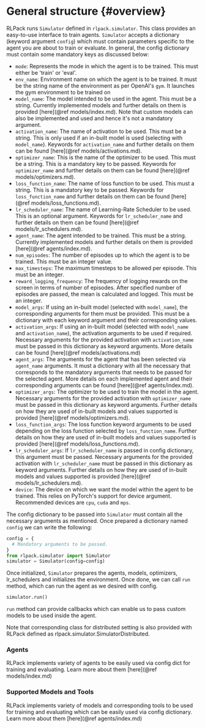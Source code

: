 # General structure {#overview}

RLPack runs `Simulator` defined in `rlpack.simulator`. This class provides an easy-to-use
interface to train agents. `Simulator` accepts a dictionary (keyword argument `config`) which
must contain parameters specific to the agent you are about to train or evaluate. In general, the
config dictionary must contain some mandatory keys as discussed below:
- `mode`: Represents the mode in which the agent is to be trained. This must either be 'train' or
  'eval'.
- `env_name`: Environment name on which the agent is to be trained. It must be the string name of the
  environment as per OpenAI's `gym`. It launches the gym environment to be trained on
- `model_name`: The model intended to be used in the agent. This must be a string. Currently implemented
  models and further details on them is provided [here](@ref models/index.md). Note that custom models can also
  be implemented and used and hence it's not a mandatory argument.
- `activation_name`: The name of activation to be used. This must be a string. This is only used if an in-built
  model is used (selecting with `model_name`). Keywords for `activation_name` and further details on them can be found
  [here](@ref models/activations.md).
- `optimizer_name`: This is the name of the optimizer to be used. This must be a string. This is a mandatory key to be
  passed. Keywords for `optimizer_name` and further details on them can be found [here](@ref models/optimizers.md).
- `loss_function_name`: The name of loss function to be used. This must a string. This is a mandatory key to be
  passed. Keywords for `loss_function_name` and further details on them can be found [here](@ref models/loss_functions.md).
- `lr_scheduler_name`: The name of Learning-Rate Scheduler to be used. This is an optional argument. Keywords for
  `lr_scheduler_name` and further details on them can be found [here](@ref models/lr_schedulers.md).
- `agent_name`: The agent intended to be trained. This must be a string. Currently implemented
  models and further details on them is provided [here](@ref agents/index.md).
- `num_episodes`: The number of episodes up to which the agent is to be trained. This must be an integer
  value.
- `max_timesteps`: The maximum timesteps to be allowed per episode. This must be an integer.
- `reward_logging_frequency`: The frequency of logging rewards on the screen in terms of number of episodes.
  After specified number of episodes are passed, the mean is calculated and logged. This must be an integer.
- `model_args`: If using an in-built model (selected with `model_name`), the corresponding arguments for them
  must be provided. This must be a dictionary with each keyword argument and their corresponding values.
- `activation_args`: If using an in-built model (selected with `model_name` and `activation_name`), the activation
  arguments to be used if required. Necessary arguments for the provided activation with `activation_name` must be
  passed in this dictionary as keyword arguments. More details can be found [here](@ref models/activations.md)
- `agent_args`: The arguments for the agent that has been selected via `agent_name` arguments. It must a dictionary
  with all the necessary that corresponds to the mandatory arguments that needs to be passed for the selected agent.
  More details on each implemented agent and their corresponding arguments can be found [here](@ref agents/index.md).
- `optimizer_args`: The optimizer to be used to train the model in the agent. Necessary arguments for the provided
  activation with `optimizer_name` must be passed in this dictionary as keyword arguments. Further details on how they
  are used of in-built models and values supported is provided [here](@ref models/optimizers.md).
- `loss_function_args`: The loss function keyword arguments to be used depending on the loss function selected by
  `loss_function_name`. Further details on how they are used of in-built models and values supported is
  provided [here](@ref models/loss_functions.md).
- `lr_scheduler_args`: If `lr_scheduler_name` is passed in config dictionary, this argument must be passed. Necessary
  arguments for the provided activation with `lr_scheduler_name` must be passed in this dictionary as keyword arguments.
  Further details on how they are used of in-built models and values supported is provided [here](@ref models/lr_schedulers.md).
- `device`: The device on which we want the model within the agent to be trained. This relies on PyTorch's support for
  device argument. Recommended devices are `cpu`, `cuda` and `mps`.

The config dictionary to be passed into `Simulator` must contain all the necessary arguments as mentioned. Once prepared
a dictionary named `config` we can write the following:
```python
config = {
  # Mandatory arguments to be passed.
}
from rlpack.simulator import Simulator
simulator = Simulator(config=config)
```

Once initialized, `Simulator` prepares the agents, models, optimizers, lr_schedulers and initializes the
environment. Once done, we can call `run` method, which can run the agent as we desired with config.
```python
simulator.run()
```
`run` method can provide callbacks which can enable us to pass custom models to be used inside the agent.

Note that corresponding class for distributed setting is also provided with RLPack defined as 
rlpack.simulator.SimulatorDistributed. 

### Agents

RLPack implements variety of agents to be easily used via config dict for training and evaluating. Learn more about
them [here](@ref models/index.md)


### Supported Models and Tools

RLPack implements variety of models and corresponding tools to be used for training and evaluating which can be easily
used via config dictionary. Learn more about them [here](@ref agents/index.md) 
